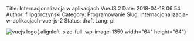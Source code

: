 Title: Internacjonalizacja w aplikacjach VueJS 2
Date: 2018-04-18 06:54
Author: filipgorczynski
Category: Programowanie
Slug: internacjonalizacja-w-aplikacjach-vue-js-2
Status: draft
Lang: pl

![vuejs logo](https://filipgorczynski.files.wordpress.com/2017/11/vuejs_logo-e1519284315108.png){.alignleft .size-full .wp-image-1359 width="64" height="64"}
